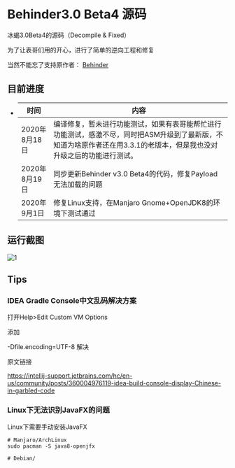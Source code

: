 # Behinder3.0 Beta4 源码

冰蝎3.0Beta4的源码（Decompile &amp; Fixed）

为了让表哥们用的开心，进行了简单的逆向工程和修复

当然不能忘了支持原作者： [Behinder](https://github.com/rebeyond/Behinder)

## 目前进度

- | 时间          | 内容                                                         |
  | ------------- | ------------------------------------------------------------ |
  | 2020年8月18日 | 编译修复，暂未进行功能测试，如果有表哥能帮忙进行功能测试，感激不尽，同时把ASM升级到了最新版，不知道为啥原作者还在用3.3.1的老版本，但是我也没对升级之后的功能进行测试。 |
  | 2020年8月19日 | 同步更新Behinder v3.0 Beta4的代码，修复Payload无法加载的问题 |
  | 2020年9月1日  | 修复Linux支持，在Manjaro Gnome+OpenJDK8的环境下测试通过      |

## 运行截图

![1](doc/1.png)

## Tips

### IDEA Gradle Console中文乱码解决方案

打开Help>Edit Custom VM Options

添加

-Dfile.encoding=UTF-8
解决

原文链接

https://intellij-support.jetbrains.com/hc/en-us/community/posts/360004976119-idea-build-console-display-Chinese-in-garbled-code

### Linux下无法识别JavaFX的问题

Linux下需要手动安装JavaFX

```
# Manjaro/ArchLinux
sudo pacman -S java8-openjfx

# Debian/
```